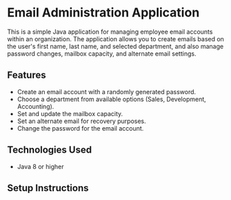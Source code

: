 # Email Administration Application

This is a simple Java application for managing employee email accounts within an organization. The application allows you to create emails based on the user's first name, last name, and selected department, and also manage password changes, mailbox capacity, and alternate email settings.

## Features
- Create an email account with a randomly generated password.
- Choose a department from available options (Sales, Development, Accounting).
- Set and update the mailbox capacity.
- Set an alternate email for recovery purposes.
- Change the password for the email account.

## Technologies Used
- Java 8 or higher

## Setup Instructions

